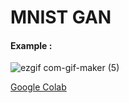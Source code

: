 # MNIST GAN
#### Example : 

![ezgif com-gif-maker (5)](https://user-images.githubusercontent.com/53033648/81477424-c234cd00-91e5-11ea-8a63-de2b77061891.gif)


[Google Colab](https://colab.research.google.com/drive/1zZsjac5JbRnOZJgO2xSSBQfgJSjDP6Iy?usp=sharing)
